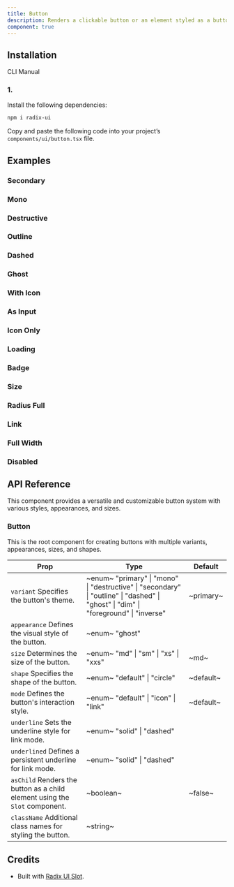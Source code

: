 ```yaml
---
title: Button
description: Renders a clickable button or an element styled as a button
component: true
---
```


## Installation

  CLI
  Manual

### 1. 
Install the following dependencies:

```bash
npm i radix-ui
```

Copy and paste the following code into your project’s `components/ui/button.tsx` file.

## Examples

### Secondary

### Mono

### Destructive

### Outline

### Dashed

### Ghost

### With Icon

### As Input

### Icon Only

### Loading

### Badge

### Size

### Radius Full

### Link

### Full Width

### Disabled

## API Reference

This component provides a versatile and customizable button system with various styles, appearances, and sizes.

### Button

This is the root component for creating buttons with multiple variants, appearances, sizes, and shapes.

| **Prop**                                                                                               | **Type**                                                                                                                                                          | **Default** |
| ------------------------------------------------------------------------------------------------------ | ----------------------------------------------------------------------------------------------------------------------------------------------------------------- | ----------- |
| `variant` Specifies the button's theme.                                     | ~enum~  "primary" \| "mono" \| "destructive" \| "secondary" \| "outline" \| "dashed" \| "ghost" \| "dim" \| "foreground" \| "inverse"  | ~primary~   |
| `appearance` Defines the visual style of the button.                        | ~enum~  "ghost"                                                                                                                        |        |
| `size` Determines the size of the button.                                   | ~enum~  "md" \| "sm" \| "xs" \| "xxs"                                                                                                  | ~md~        |
| `shape` Specifies the shape of the button.                                  | ~enum~  "default" \| "circle"                                                                                                          | ~default~   |
| `mode` Defines the button's interaction style.                              | ~enum~  "default" \| "icon" \| "link"                                                                                                  | ~default~   |
| `underline` Sets the underline style for link mode.                         | ~enum~  "solid" \| "dashed"                                                                                                            |        |
| `underlined` Defines a persistent underline for link mode.                  | ~enum~  "solid" \| "dashed"                                                                                                            |        |
| `asChild` Renders the button as a child element using the `Slot` component. | ~boolean~                                                                                                                                                         | ~false~     |
| `className` Additional class names for styling the button.                  | ~string~                                                                                                                                                          |        |

## Credits

- Built with [Radix UI Slot](https://www.radix-ui.com/primitives/docs/utilities/slot).